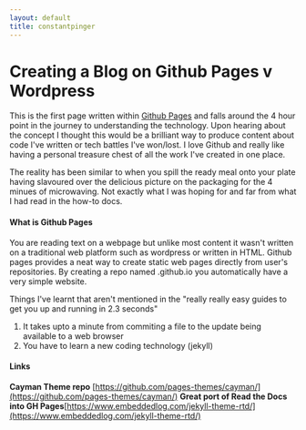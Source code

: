 ```yaml
---
layout: default
title: constantpinger 
---
```


 
# Creating a Blog on Github Pages v Wordpress

This is the first page written within [Github Pages](https://pages.github.com/) and falls around the 4 hour point in the journey to understanding the technology. Upon hearing about the concept I thought this would be a brilliant way to produce content about code I've written or tech battles I've won/lost. I love Github and really like having a personal treasure chest of all the work I've created in one place.

The reality has been similar to when you spill the ready meal onto your plate having slavoured over the delicious picture on the packaging for the 4 minues of microwaving. Not exactly what I was hoping for and far from what I had read in the how-to docs.

#### What is Github Pages
You are reading text on a webpage but unlike most content it wasn't written on a traditional web platform such as wordpress or written in HTML. Github pages provides a neat way to create static web pages directly from user's repositories. By creating a repo named <username>.github.io you automatically have a very simple website.


Things I've learnt that aren't mentioned in the "really really easy guides to get you up and running in 2.3 seconds"
1. It takes upto a minute from commiting a file to the update being available to a web browser
2. You have to learn a new coding technology (jekyll)


#### Links
**Cayman Theme repo** [https://github.com/pages-themes/cayman/](https://github.com/pages-themes/cayman/)
**Great port of Read the Docs into GH Pages**[https://www.embeddedlog.com/jekyll-theme-rtd/](https://www.embeddedlog.com/jekyll-theme-rtd/)
